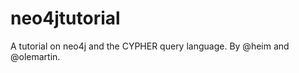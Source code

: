 neo4jtutorial
=============

A tutorial on neo4j and the CYPHER query language. By @heim and @olemartin.
